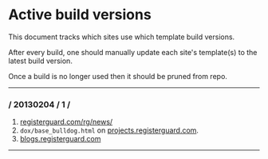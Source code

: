 # Active build versions

This document tracks which sites use which template build versions.

After every build, one should manually update each site's template(s) to the latest build version.

Once a build is no longer used then it should be pruned from repo.

---

### / 20130204 / 1 /

1. [registerguard.com/rg/news/](http://www.registerguard.com/rg/news/)
1. `dox/base_bulldog.html` on [projects.registerguard.com](http://projects.registerguard.com/pages/templates/bulldog/).
1. [blogs.registerguard.com](http://blogs.registerguard.com)

---